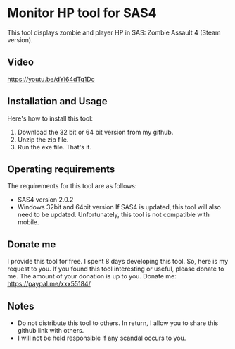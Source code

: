 # Monitor HP tool for SAS4
This tool displays zombie and player HP in SAS: Zombie Assault 4 (Steam version).

## Video
https://youtu.be/dYl64dTq1Dc

## Installation and Usage
Here's how to install this tool:
1. Download the 32 bit or 64 bit version from my github.
2. Unzip the zip file.
3. Run the exe file.
That's it.

## Operating requirements
The requirements for this tool are as follows:
* SAS4 version 2.0.2
* Windows 32bit and 64bit version
If SAS4 is updated, this tool will also need to be updated.
Unfortunately, this tool is not compatible with mobile.

## Donate me
I provide this tool for free.
I spent 8 days developing this tool.
So, here is my request to you.
If you found this tool interesting or useful, please donate to me.
The amount of your donation is up to you.
Donate me: https://paypal.me/xxx55184/

## Notes
* Do not distribute this tool to others. In return, I allow you to share this github link with others.
* I will not be held responsible if any scandal occurs to you.




